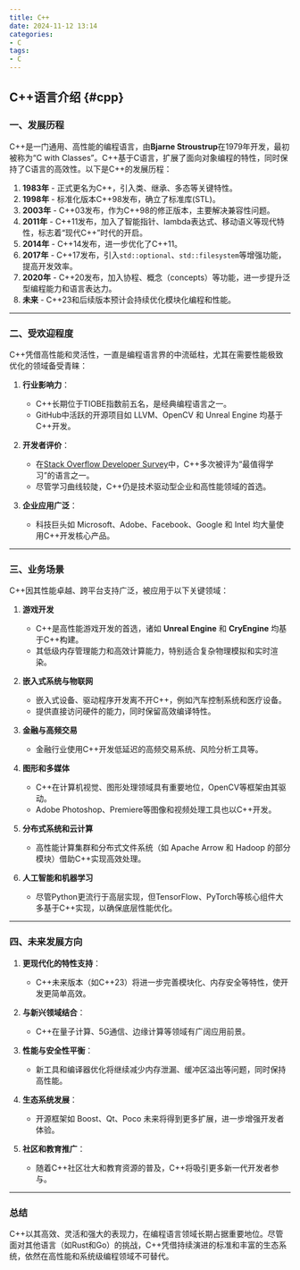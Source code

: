 ```yaml
---
title: C++
date: 2024-11-12 13:14  
categories:
- C
tags:
- C
---
```


## C++语言介绍  {#cpp}

### 一、发展历程  
C++是一门通用、高性能的编程语言，由**Bjarne Stroustrup**在1979年开发，最初被称为“C with Classes”。C++基于C语言，扩展了面向对象编程的特性，同时保持了C语言的高效性。以下是C++的发展历程：  

1. **1983年** - 正式更名为C++，引入类、继承、多态等关键特性。  
2. **1998年** - 标准化版本C++98发布，确立了标准库(STL)。  
3. **2003年** - C++03发布，作为C++98的修正版本，主要解决兼容性问题。  
4. **2011年** - C++11发布，加入了智能指针、lambda表达式、移动语义等现代特性，标志着“现代C++”时代的开启。  
5. **2014年** - C++14发布，进一步优化了C++11。  
6. **2017年** - C++17发布，引入`std::optional`、`std::filesystem`等增强功能，提高开发效率。  
7. **2020年** - C++20发布，加入协程、概念（concepts）等功能，进一步提升泛型编程能力和语言表达力。  
8. **未来** - C++23和后续版本预计会持续优化模块化编程和性能。  

---

### 二、受欢迎程度  
C++凭借高性能和灵活性，一直是编程语言界的中流砥柱，尤其在需要性能极致优化的领域备受青睐：  

1. **行业影响力**：  
   - C++长期位于TIOBE指数前五名，是经典编程语言之一。  
   - GitHub中活跃的开源项目如 LLVM、OpenCV 和 Unreal Engine 均基于C++开发。  

2. **开发者评价**：  
   - 在[Stack Overflow Developer Survey](https://insights.stackoverflow.com/survey)中，C++多次被评为“最值得学习”的语言之一。  
   - 尽管学习曲线较陡，C++仍是技术驱动型企业和高性能领域的首选。  

3. **企业应用广泛**：  
   - 科技巨头如 Microsoft、Adobe、Facebook、Google 和 Intel 均大量使用C++开发核心产品。  

---

### 三、业务场景  
C++因其性能卓越、跨平台支持广泛，被应用于以下关键领域：  

1. **游戏开发**  
   - C++是高性能游戏开发的首选，诸如 **Unreal Engine** 和 **CryEngine** 均基于C++构建。  
   - 其低级内存管理能力和高效计算能力，特别适合复杂物理模拟和实时渲染。  

2. **嵌入式系统与物联网**  
   - 嵌入式设备、驱动程序开发离不开C++，例如汽车控制系统和医疗设备。  
   - 提供直接访问硬件的能力，同时保留高效编译特性。  

3. **金融与高频交易**  
   - 金融行业使用C++开发低延迟的高频交易系统、风险分析工具等。  

4. **图形和多媒体**  
   - C++在计算机视觉、图形处理领域具有重要地位，OpenCV等框架由其驱动。  
   - Adobe Photoshop、Premiere等图像和视频处理工具也以C++开发。  

5. **分布式系统和云计算**  
   - 高性能计算集群和分布式文件系统（如 Apache Arrow 和 Hadoop 的部分模块）借助C++实现高效处理。  

6. **人工智能和机器学习**  
   - 尽管Python更流行于高层实现，但TensorFlow、PyTorch等核心组件大多基于C++实现，以确保底层性能优化。  

---

### 四、未来发展方向  

1. **更现代化的特性支持**：  
   - C++未来版本（如C++23）将进一步完善模块化、内存安全等特性，使开发更简单高效。  

2. **与新兴领域结合**：  
   - C++在量子计算、5G通信、边缘计算等领域有广阔应用前景。  

3. **性能与安全性平衡**：  
   - 新工具和编译器优化将继续减少内存泄漏、缓冲区溢出等问题，同时保持高性能。  

4. **生态系统发展**：  
   - 开源框架如 Boost、Qt、Poco 未来将得到更多扩展，进一步增强开发者体验。  

5. **社区和教育推广**：  
   - 随着C++社区壮大和教育资源的普及，C++将吸引更多新一代开发者参与。  

---

### 总结  
C++以其高效、灵活和强大的表现力，在编程语言领域长期占据重要地位。尽管面对其他语言（如Rust和Go）的挑战，C++凭借持续演进的标准和丰富的生态系统，依然在高性能和系统级编程领域不可替代。